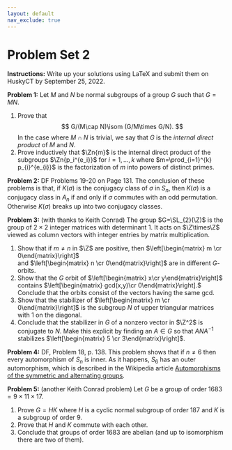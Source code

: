 ```yaml
---
layout: default
nav_exclude: true
---
```


# Problem Set 2

**Instructions:** Write up your solutions using LaTeX and submit them on HuskyCT by September 25, 2022.

**Problem 1:** Let $M$ and $N$ be normal subgroups of a group $G$ such that $G=MN$.

1. Prove that
$$
G/(M\cap N)\isom (G/M\times G/N).
$$
In the case where $M\cap N$ is trivial, we say that $G$ is the *internal direct product* of $M$ and $N$.
2. Prove inductively that $\Zn{m}$ is the internal direct product of the subgroups $\Zn{p_i^{e_i}}$ for $i=1,\ldots, k$ where $m=\prod_{i=1}^{k} p_{i}^{e_{i}}$ is the factorization of $m$ into powers of distinct primes. 

**Problem 2:** DF Problems 19-20 on Page 131. The conclusion of these problems is that, if $K(\sigma)$ is the conjugacy class of $\sigma$ in $S_{n}$, then $K(\sigma)$ is a conjugacy class in $A_{n}$ if and only if $\sigma$ commutes with an odd permutation.  Otherwise $K(\sigma)$ breaks up into two conjugacy classes.

**Problem 3:** (with thanks to Keith Conrad) The group $G=\SL_{2}(\Z)$ is the group of $2\times 2$
integer matrices with determinant $1$.  It acts on $\Z\times\Z$ viewed as column vectors with
integer entries by matrix multiplication.

1. Show that if $m\not=n$ in $\Z$ are positive, then $\left[\begin{matrix} m \cr 0\end{matrix}\right]$  
and $\left[\begin{matrix} n \cr 0\end{matrix}\right]$ are in different $G$-orbits. 
2. Show that the $G$ orbit of  $\left[\begin{matrix} x\cr y\end{matrix}\right]$ contains 
$\left[\begin{matrix} gcd(x,y)\cr 0\end{matrix}\right].$ Conclude that the orbits consist of the vectors
having the same gcd.
3. Show that the stabilizer of $\left[\begin{matrix} m \cr 0\end{matrix}\right]$ is the subgroup $N$
of upper triangular matrices with $1$ on the diagonal. 
4.  Conclude that the stabilizer in $G$ of a nonzero vector in $\Z^2$ is conjugate to $N$.
Make this explicit by finding an $A\in G$ so that $ANA^{-1}$ stabilizes $\left[\begin{matrix} 5 \cr 3\end{matrix}\right]$.


**Problem 4:** DF, Problem 18, p. 138.  This problem shows that if $n\not=6$ then every automorphism of $S_{n}$ is inner.
As it happens, $S_{6}$ has an outer automorphism, which is described in the Wikipedia article [Automorphisms of the symmetric and alternating groups](https://en.wikipedia.org/wiki/Automorphisms_of_the_symmetric_and_alternating_groups).

**Problem 5:** (another Keith Conrad problem)  Let $G$ be a group of order $1683=9\times 11\times 17.$

1. Prove $G=HK$ where $H$ is a cyclic normal subgroup of order $187$ and $K$ is a subgroup of order $9$.
2. Prove that $H$ and $K$ commute with each other.
3. Conclude that groups of order $1683$ are abelian (and up to isomorphism there are two of them).
